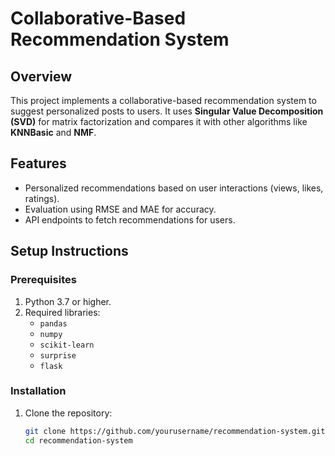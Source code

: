 # Collaborative-Based Recommendation System

## Overview
This project implements a collaborative-based recommendation system to suggest personalized posts to users. It uses **Singular Value Decomposition (SVD)** for matrix factorization and compares it with other algorithms like **KNNBasic** and **NMF**.

## Features
- Personalized recommendations based on user interactions (views, likes, ratings).
- Evaluation using RMSE and MAE for accuracy.
- API endpoints to fetch recommendations for users.

## Setup Instructions

### Prerequisites
1. Python 3.7 or higher.
2. Required libraries:
   - `pandas`
   - `numpy`
   - `scikit-learn`
   - `surprise`
   - `flask`

### Installation
1. Clone the repository:
   ```bash
   git clone https://github.com/yourusername/recommendation-system.git
   cd recommendation-system
